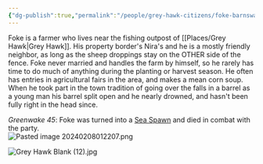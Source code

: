 ```yaml
---
{"dg-publish":true,"permalink":"/people/grey-hawk-citizens/foke-barnswaggle/"}
---
```


Foke is a farmer who lives near the fishing outpost of [[Places/Grey Hawk\|Grey Hawk]]. His property border's Nira's and he is a mostly friendly neighbor, as long as the sheep droppings stay on the OTHER side of the fence. Foke never married and handles the farm by himself, so he rarely has time to do much of anything during the planting or harvest season. He often has entries in agricultural fairs in the area, and makes a mean corn soup. When he took part in the town tradition of going over the falls in a barrel as a young man his barrel split open and he nearly drowned, and hasn't been fully right in the head since.

*Greenwake 45*: Foke was turned into a [Sea Spawn](https://dr-eigenvalue.github.io/bestiary/creature/sea-spawn) and died in combat with the party.  
![Pasted image 20240208012207.png](/img/user/Z_Attachments/Pasted%20image%2020240208012207.png)

![Grey Hawk Blank (12).jpg](/img/user/Z_Attachments/Grey%20Hawk%20Blank%20(12).jpg)